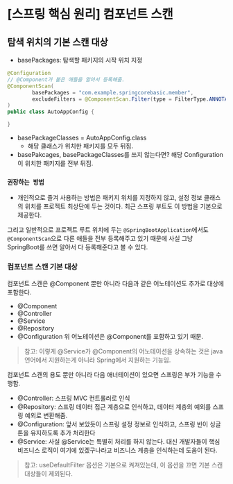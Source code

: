 # [스프링 핵심 원리] 컴포넌트 스캔 
## 탐색 위치의 기본 스캔 대상

- basePackages: 탐색할 패키지의 시작 위치 지정
```java
@Configuration
// @Component가 붙은 애들을 알아서 등록해줌.
@ComponentScan(
        basePackages = "com.example.springcorebasic.member",
        excludeFilters = @ComponentScan.Filter(type = FilterType.ANNOTATION, classes = Configuration.class)
)
public class AutoAppConfig {

}
```

- basePackageClasses = AutoAppConfig.class
  - 해당 클래스가 위치한 패키지를 모두 뒤짐.
- basePakcages, basePackageClasses를 쓰지 않는다면? 해당 Configuration이 위치한 패키지를 전부 뒤짐.

### `권장하는 방법`
- 개인적으로 즐겨 사용하는 방법은 패키지 위치를 지정하지 않고, 설정 정보 클래스의 위치를 프로젝트 최상단에 두는 것이다. 최근 스프링 부트도 이 방법을 기본으로 제공한다.

그리고 일반적으로 프로젝트 루트 위치에 두는 `@SpringBootApplication`에서도 `@ComponentScan`으로 다른 애들을 전부 등록해주고 있기 때문에 사실 그냥 SpringBoot를 쓰면 알아서 다 등록해준다고 볼 수 있다.

### 컴포넌트 스캔 기본 대상
컴포넌트 스캔은 @Component 뿐만 아니라 다음과 같은 어노테이션도 추가로 대상에 포함한다.
- @Component
- @Controller
- @Service
- @Repository
- @Configuration
위 어노테이션은 @Component를 포함하고 있기 때문.
> 참고: 이렇게 @Service가 @Component의 어노테이션을 상속하는 것은 java언어에서 지원하는게 아니라 Spring에서 지원하는 기능임.

컴포넌트 스캔의 용도 뿐만 아니라 다음 애너테이션이 있으면 스프링은 부가 기능을 수행함.
- @Controller: 스프링 MVC 컨트롤러로 인식
- @Repository: 스프링 데이터 접근 계층으로 인식하고, 데이터 계층의 예외를 스프링 예외로 변환해줌.
- @Configuration: 앞서 보았듯이 스프링 설정 정보로 인식하고, 스프링 빈이 싱글톤을 유지하도록 추가 처리한다
- @Service: 사실 @Service는 특별히 처리를 하지 않는다. 대신 개발자들이 핵심 비즈니스 로직이 여기에 있겠구나라고 비즈니스 계층을 인식하는데 도움이 된다.

> 참고: useDefaultFilter 옵션은 기본으로 켜져있는데, 이 옵션을 끄면 기본 스캔 대상들이 제외된다. 


